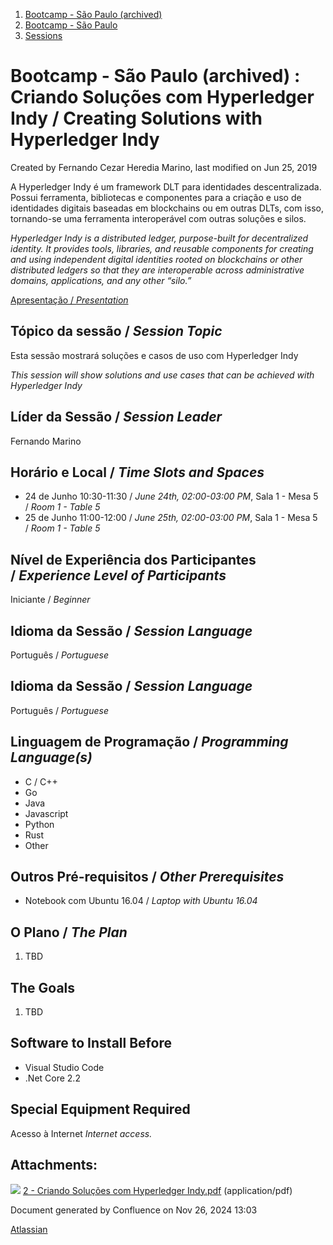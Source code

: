 1. [Bootcamp - São Paulo (archived)](index.html)
2. [Bootcamp - São Paulo](18874376.html)
3. [Sessions](Sessions_18874398.html)

# Bootcamp - São Paulo (archived) : Criando Soluções com Hyperledger Indy / Creating Solutions with Hyperledger Indy

Created by Fernando Cezar Heredia Marino, last modified on Jun 25, 2019

A Hyperledger Indy é um framework DLT para identidades descentralizada. Possui ferramenta, bibliotecas e componentes para a criação e uso de identidades digitais baseadas em blockchains ou em outras DLTs, com isso, tornando-se uma ferramenta interoperável com outras soluções e silos.

*Hyperledger Indy is a distributed ledger, purpose-built for decentralized identity. It provides tools, libraries, and reusable components for creating and using independent digital identities rooted on blockchains or other distributed ledgers so that they are interoperable across administrative domains, applications, and any other “silo.”*

[Apresentação / *Presentation*](attachments/18874714/18874991.pdf)

## Tópico da sessão / *Session Topic*

Esta sessão mostrará soluções e casos de uso com Hyperledger Indy

*This session will show solutions and use cases that can be achieved with Hyperledger Indy*

## Líder da Sessão / *Session Leader*

Fernando Marino

## Horário e Local / *Time Slots and Spaces*

- 24 de Junho 10:30-11:30 / *June 24th, 02:00-03:00 PM*, Sala 1 - Mesa 5 / *Room 1 - Table 5*
- 25 de Junho 11:00-12:00 / *June 25th, 02:00-03:00 PM*, Sala 1 - Mesa 5 / *Room 1 - Table 5*

## Nível de Experiência dos Participantes / *Experience Level of Participants*

Iniciante / *Beginner*

## Idioma da Sessão / *Session Language*

Português / *Portuguese*

## Idioma da Sessão / *Session Language*

Português / *Portuguese*

## Linguagem de Programação / *Programming Language(s)*

- C / C++
- Go
- Java
- Javascript
- Python
- Rust
- Other

## Outros Pré-requisitos / *Other Prerequisites*

- Notebook com Ubuntu 16.04 / *Laptop with Ubuntu 16.04*

## O Plano / *The Plan*

1. TBD

## The Goals

1. TBD

## Software to Install Before

- Visual Studio Code
- .Net Core 2.2

## Special Equipment Required

Acesso à Internet *Internet access.*

## Attachments:

![](images/icons/bullet_blue.gif) [2 - Criando Soluções com Hyperledger Indy.pdf](attachments/18874714/18874991.pdf) (application/pdf)

Document generated by Confluence on Nov 26, 2024 13:03

[Atlassian](http://www.atlassian.com/)
